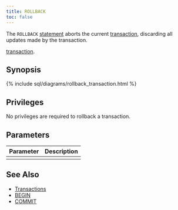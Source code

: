 ```yaml
---
title: ROLLBACK
toc: false
---
```


The `ROLLBACK` [statement](sql-statements.html) aborts the current [transaction](transactions.html), discarding all updates made by the transaction.

[transaction](transaction.html).

<div id="toc"></div>

## Synopsis

{% include sql/diagrams/rollback_transaction.html %}

## Privileges

No privileges are required to rollback a transaction. 

## Parameters

| Parameter | Description |
|-----------|-------------|
|  |  |

## See Also

- [Transactions](transactions.html)
- [BEGIN](begin-transaction.html)
- [COMMIT](commit-transaction.html)
